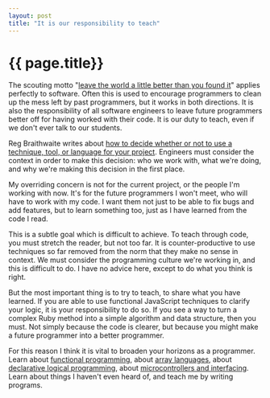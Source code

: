 ```yaml
---
layout: post
title: "It is our responsibility to teach"
---
```


# {{ page.title}}

The scouting motto "[leave the world a little better than you found it][baden-powell]" applies perfectly to software. Often this is used to encourage programmers to clean up the mess left by past programmers, but it works in both directions. It is also the responsibility of all software engineers to leave future programmers better off for having worked with their code. It is our duty to teach, even if we don't ever talk to our students.

[baden-powell]: http://en.wikiquote.org/wiki/Robert_Baden-Powell

Reg Braithwaite writes about [how to decide whether or not to use a technique, tool, or language for your project][six questions]. Engineers must consider the context in order to make this decision: who we work with, what we're doing, and why we're making this decision in the first place.

[raganwald]: http://raganwald.com
[six questions]: http://raganwald.com/2013/03/20/six-questions.html

My overriding concern is not for the current project, or the people I'm working with now. It's for the future programmers I won't meet, who will have to work with my code. I want them not just to be able to fix bugs and add features, but to learn something too, just as I have learned from the code I read.

This is a subtle goal which is difficult to achieve. To teach through code, you must stretch the reader, but not too far. It is counter-productive to use techniques so far removed from the norm that they make no sense in context. We must consider the programming culture we're working in, and this is difficult to do. I have no advice here, except to do what you think is right.

But the most important thing is to try to teach, to share what you have learned. If you are able to use functional JavaScript techniques to clarify your logic, it is your responsibility to do so. If you see a way to turn a complex Ruby method into a simple algorithm and data structure, then you must. Not simply because the code is clearer, but because you might make a future programmer into a better programmer.

For this reason I think it is vital to broaden your horizons as a programmer. Learn about [functional programming][functional javascript], about [array languages][k], about [declarative logical programming][prolog], about [microcontrollers and interfacing][arduino]. Learn about things I haven't even heard of, and teach me by writing programs.

[functional javascript]: http://www.amazon.com/Functional-JavaScript-Introducing-Programming-Underscore-js/dp/1449360726/
[k]: http://www.kuro5hin.org/story/2002/11/14/22741/791
[prolog]: http://weblog.jamisbuck.org/2006/10/28/prolog-in-ruby
[arduino]: http://www.arduino.cc/